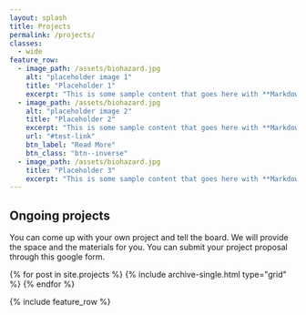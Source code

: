 ```yaml
---
layout: splash
title: Projects
permalink: /projects/
classes: 
  - wide
feature_row:
  - image_path: /assets/biohazard.jpg
    alt: "placeholder image 1"
    title: "Placeholder 1"
    excerpt: "This is some sample content that goes here with **Markdown** formatting."
  - image_path: /assets/biohazard.jpg
    alt: "placeholder image 2"
    title: "Placeholder 2"
    excerpt: "This is some sample content that goes here with **Markdown** formatting."
    url: "#test-link"
    btn_label: "Read More"
    btn_class: "btn--inverse"
  - image_path: /assets/biohazard.jpg
    title: "Placeholder 3"
    excerpt: "This is some sample content that goes here with **Markdown** formatting."
---
```


<!-- This is the projects landing page. -->

## Ongoing projects

You can come up with your own project and tell the board. We will provide the space and the materials for you. You can submit your project proposal through this google form.

<div class="grid__wrapper">
{% for post in site.projects %}
    {% include archive-single.html type="grid" %}
{% endfor %}
</div>

{% include feature_row %}

<!-- Add archived projects here? -->
